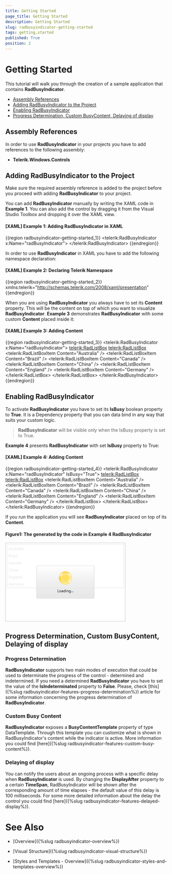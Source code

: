 ```yaml
---
title: Getting Started
page_title: Getting Started
description: Getting Started
slug: radbusyindicator-getting-started
tags: getting,started
published: True
position: 2
---
```


# Getting Started

This tutorial will walk you through the creation of a sample application that contains __RadBusyIndicator__. 

* [Assembly References](#assembly-references)
* [Adding RadBusyIndicator to the Project](#adding-radbusyindicator-to-the-project)
* [Enabling RadBusyIndicator](#enabling-radbusyindicator)
* [Progress Determination, Custom BusyContent, Delaying of display](#progress-determination-custom-busycontent-delaying-of-display)

## Assembly References

In order to use __RadBusyIndicator__ in your projects you have to add references to the following assembly:	

* __Telerik.Windows.Controls__

## Adding RadBusyIndicator to the Project

Make sure the required assembly reference is added to the project before you proceed with adding __RadBusyIndicator__ to your project.

You can add __RadBusyIndicator__ manually by writing the XAML code in __Example 1__. You can also add the control by dragging it from the Visual Studio Toolbox and dropping it over the XAML view.

#### __[XAML] Example 1: Adding RadBusyIndicator in XAML__

{{region radbusyindicator-getting-started_1}}
	<telerik:RadBusyIndicator x:Name="radBusyIndicator">
	    <!--Some Content-->
	</telerik:RadBusyIndicator>
{{endregion}}

In order to use __RadBusyIndicator__ in XAML you have to add the following namespace declaration:

#### __[XAML] Example 2: Declaring Telerik Namespace__

{{region radbusyindicator-getting-started_2}}
    xmlns:telerik="http://schemas.telerik.com/2008/xaml/presentation"
{{endregion}}

When you are using __RadBusyIndicator__ you always have to set its __Content__ property. This will be the content on top of which you want to visualize __RadBusyIndicator__. __Example 3__ demonstrates __RadBusyIndicator__ with some custom __Content__ placed inside it:

#### __[XAML] Example 3: Adding Content__

{{region radbusyindicator-getting-started_3}}
     <telerik:RadBusyIndicator x:Name="radBusyIndicator">
        <Grid>
            <telerik:RadListBox>
                <telerik:RadListBox>
                    <telerik:RadListBoxItem Content="Australia" />
                    <telerik:RadListBoxItem Content="Brazil" />
                    <telerik:RadListBoxItem Content="Canada" />
                    <telerik:RadListBoxItem Content="China" />
                    <telerik:RadListBoxItem Content="England" />
                    <telerik:RadListBoxItem Content="Germany" />
                </telerik:RadListBox>
            </telerik:RadListBox>
        </Grid>
    </telerik:RadBusyIndicator>
{{endregion}}

## Enabling RadBusyIndicator

To activate __RadBusyIndicator__ you have to set its __IsBusy__ boolean property to __True__. It is a Dependency property that you can data bind in any way that suits your custom logic.

>__RadBusyIndicator__ will be visible only when the IsBusy property is set to True.

__Example 4__ presents __RadBusyIndicator__ with set __IsBusy__ property to True:

#### __[XAML] Example 4: Adding Content__

{{region radbusyindicator-getting-started_4}}
     <telerik:RadBusyIndicator x:Name="radBusyIndicator" IsBusy="True">
        <Grid>
            <telerik:RadListBox>
                <telerik:RadListBox>
                    <telerik:RadListBoxItem Content="Australia" />
                    <telerik:RadListBoxItem Content="Brazil" />
                    <telerik:RadListBoxItem Content="Canada" />
                    <telerik:RadListBoxItem Content="China" />
                    <telerik:RadListBoxItem Content="England" />
                    <telerik:RadListBoxItem Content="Germany" />
                </telerik:RadListBox>
            </telerik:RadListBox>
        </Grid>
    </telerik:RadBusyIndicator>
{{endregion}}

If you run the application you will see __RadBusyIndicator__ placed on top of its __Content__.

#### __Figure1: The generated by the code in Example 4 RadBusyIndicator__

![](images/RadBusyIndicator_GettingStarted_1.png)

## Progress Determination, Custom BusyContent, Delaying of display

### Progress Determination

__RadBusyIndicator__  supports two main modes of execution that could be used to determinate the progress of the control - determined and indetermined. If you need a determined __RadBusyIndicator__ you have to set the value of the __IsIndeterminated__ property to __False__. Please, check [this]({%slug radbusyindicator-features-progress-determination%}) article for some information concerning the progress determination of __RadBusyIndicator__.

### Custom Busy Content

__RadBusyIndicator__ exposes a __BusyContentTemplate__ property of type DataTemplate. Through this template you can customize what is shown in RadBusyIndicator's content while the indicator is active. More information you could find [here]({%slug radbusyindicator-features-custom-busy-content%}).

### Delaying of display

You can notify the users about an ongoing process with a specific delay when __RadBusyIndicator__ is used. By changing the __DisplayAfter__ property to a certain __TimeSpan__, RadBusyIndicator will be shown after the corresponding amount of time elapses - the default value of this delay is 100 milliseconds. For some more detailed information about the delay the control you could find [here]({%slug radbusyindicator-features-delayed-display%}).

# See Also

 * [Overview]({%slug radbusyindicator-overview%})

 * [Visual Structure]({%slug radbusyindicator-visual-structure%})

 * [Styles and Templates - Overview]({%slug radbusyindicator-styles-and-templates-overview%})
